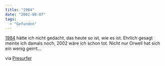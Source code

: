 ```yaml
---
title: "1984"
date: "2002-08-07"
tags:
  - "Gefunden"
---
```


[1984](https://web.archive.org/web/20040830132626/http://inquiria.com/orwell/1984.html "George Orwell '1984' [englisch]") hätte ich nicht gedacht, das heute so ist, wie es ist. Ehrlich gesagt meinte ich damals noch, 2002 wäre ich schon tot. Nicht nur Orwell hat sich ein wenig geirrt…

via [Presurfer](https://web.archive.org/web/20040830132626/http://presurfer.meepzorp.com/)
